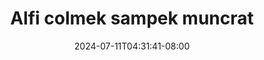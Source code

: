 --- 
title: "Alfi colmek sampek muncrat"
description: "streaming  video bokep Alfi colmek sampek muncrat simontox   new"
date: 2024-07-11T04:31:41-08:00
file_code: "bkne7zv2wmlu"
draft: false
cover: "im5oh7ga4rnf58ml.jpg"
tags: ["Alfi", "colmek", "sampek", "muncrat", "bokep-indo", "bokep-viral", "bokep-ig"]
length: 170
fld_id: "1483121"
foldername: "Alfi"
categories: ["Alfi"]
views: 0
---